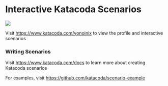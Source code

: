 # Interactive Katacoda Scenarios

[![](http://shields.katacoda.com/katacoda/yonoinix/count.svg)](https://www.katacoda.com/yonoinix "Get your profile on Katacoda.com")

Visit https://www.katacoda.com/yonoinix to view the profile and interactive scenarios

### Writing Scenarios
Visit https://www.katacoda.com/docs to learn more about creating Katacoda scenarios

For examples, visit https://github.com/katacoda/scenario-example
